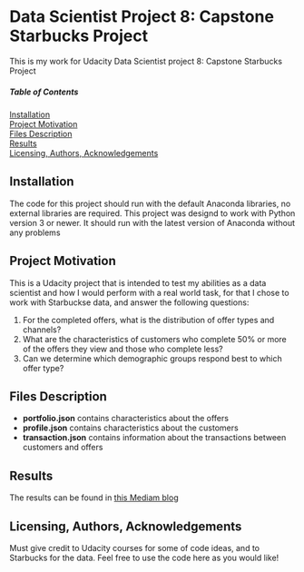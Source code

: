 # Data Scientist Project 8: Capstone Starbucks Project

This is my work for Udacity Data Scientist project 8: Capstone Starbucks Project
##### Table of Contents  
[Installation](#install)  
[Project Motivation](#projmo)  
[Files Description](#filedesc)  
[Results](#results)  
[Licensing, Authors, Acknowledgements](#lic)  

<a name="install"/>

## Installation
The code for this project should run with the default Anaconda libraries, no external libraries are required. This project was designd to work with Python version 3 or newer. It should run with the latest version of Anaconda without any problems
 
<a name="projmo"/>

## Project Motivation
This is a Udacity project that is intended to test my abilities as a data scientist and how I would perform with a real world task, for that I chose to work with Starbuckse data, and answer the following questions:
1. For the completed offers, what is the distribution of offer types and channels?
2. What are the characteristics of customers who complete 50% or more of the offers they view and those who complete less?
3. Can we determine which demographic groups respond best to which offer type?

<a name="filedesc"/>

## Files Description

- **portfolio.json** contains characteristics about the offers
- **profile.json** contains characteristics about the customers
- **transaction.json** contains information about the transactions between customers and offers
 
 
<a name="results"/>

## Results
The results can be found in [this Mediam blog](https://medium.com/@osama1991bokhari/udacity-data-scientist-starbucks-capstone-challenge-fa96f46e7132)
 
<a name="lic"/>

## Licensing, Authors, Acknowledgements
Must give credit to Udacity courses for some of code ideas, and to Starbucks for the data. Feel free to use the code here as you would like!
 
